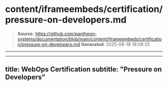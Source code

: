 # content/iframeembeds/certification/pressure-on-developers.md

> **Source**: https://github.com/pantheon-systems/documentation/blob/main/content/iframeembeds/certification/pressure-on-developers.md
> **Generated**: 2025-08-19 18:08:25

---

---
title: WebOps Certification
subtitle: "Pressure on Developers"
---

<Partial file="certification-guide/pressure-on-developers.md" />
